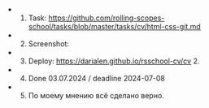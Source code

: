 - 1. Task: https://github.com/rolling-scopes-school/tasks/blob/master/tasks/cv/html-css-git.md
- 2. Screenshot:

- 3. Deploy: https://darialen.github.io/rsschool-cv/cv 2.
- 4. Done 03.07.2024 / deadline 2024-07-08
- 5. По моему мнению всё сделано верно.
